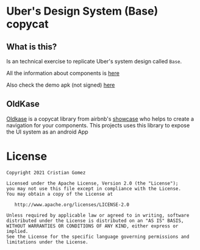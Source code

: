 # Uber's Design System (Base) copycat

## What is this?
Is an technical exercise to replicate Uber's system design called `Base`.

All the information about components is [here](https://www.figma.com/community/file/805195278314519508)

Also check the demo apk (not signed) [here](demo/app-debug.apk)

## OldKase
[Oldkase](https://github.com/go-cristian/OldKASE) is a copycat library from airbnb's [showcase](https://github.com/airbnb/Showkase) who helps to create a navigation for your components.
This projects uses this library to expose the UI system as an android App

# License

    Copyright 2021 Cristian Gomez

    Licensed under the Apache License, Version 2.0 (the "License");
    you may not use this file except in compliance with the License.
    You may obtain a copy of the License at

       http://www.apache.org/licenses/LICENSE-2.0

    Unless required by applicable law or agreed to in writing, software
    distributed under the License is distributed on an "AS IS" BASIS,
    WITHOUT WARRANTIES OR CONDITIONS OF ANY KIND, either express or implied.
    See the License for the specific language governing permissions and
    limitations under the License.